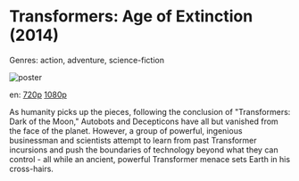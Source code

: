# Transformers: Age of Extinction (2014)

Genres: action, adventure, science-fiction

![poster](http://image.tmdb.org/t/p/w500/ykIZB9dYBIKV13k5igGFncT5th6.jpg)

en:
  [720p](magnet:?xt=urn:btih:543751FDD79BF7A452D675816D4CDDF75CAD1D8E&tr=udp://glotorrents.pw:6969/announce&tr=udp://tracker.opentrackr.org:1337/announce&tr=udp://torrent.gresille.org:80/announce&tr=udp://tracker.openbittorrent.com:80&tr=udp://tracker.coppersurfer.tk:6969&tr=udp://tracker.leechers-paradise.org:6969&tr=udp://p4p.arenabg.ch:1337&tr=udp://tracker.internetwarriors.net:1337)
  [1080p](magnet:?xt=urn:btih:774DA94A7602E1B053C61205DF20C810A5621828&tr=udp://glotorrents.pw:6969/announce&tr=udp://tracker.opentrackr.org:1337/announce&tr=udp://torrent.gresille.org:80/announce&tr=udp://tracker.openbittorrent.com:80&tr=udp://tracker.coppersurfer.tk:6969&tr=udp://tracker.leechers-paradise.org:6969&tr=udp://p4p.arenabg.ch:1337&tr=udp://tracker.internetwarriors.net:1337)
  


As humanity picks up the pieces, following the conclusion of "Transformers: Dark of the Moon," Autobots and Decepticons have all but vanished from the face of the planet. However, a group of powerful, ingenious businessman and scientists attempt to learn from past Transformer incursions and push the boundaries of technology beyond what they can control - all while an ancient, powerful Transformer menace sets Earth in his cross-hairs.